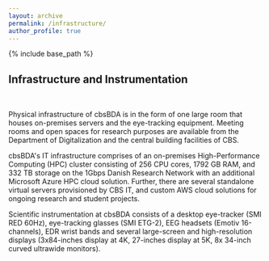 ```yaml
---
layout: archive
permalink: /infrastructure/
author_profile: true
---
```


{% include base_path %}

<!-- Section: about -->
<section id="infrastructure" class="home-section">
  <div class="heading-about">
    <div class="container w-100 p-0 m-0">
      <div class="row">
        <div class="col-lg-8 col-lg-offset-2 m-0">
          <div class="wow bounceInDown" data-wow-delay="0.4s">
            <div class="section-heading">
              <h2 class="text-left">Infrastructure and Instrumentation </h2>
            </div>
          </div>
        </div>
      </div>
    </div>
  </div>
  <div class="container p-0 m-0">
    <div class="row">
      <div class="col-lg-2 col-lg-offset-5"> <br>
      </div>
    </div>
    <div class="row">
      <div class="col-xs-12 col-sm-12 col-md-12">
        <p>Physical infrastructure of cbsBDA is in the form of one large room that houses on-premises servers and the eye-tracking equipment. Meeting rooms and open spaces for research purposes are available from the Department of Digitalization and the central building facilities of CBS. </p>
        <p>cbsBDA's IT infrastructure comprises of an on-premises High-Performance Computing (HPC) cluster consisting of  256 CPU cores, 1792 GB RAM, and 332  TB  storage on the 1Gbps Danish Research Network with an additional Microsoft Azure HPC cloud solution. Further, there are several standalone virtual servers provisioned by CBS IT, and custom AWS cloud solutions for ongoing research and student projects. </p>
        <p>Scientific instrumentation at cbsBDA consists of a desktop eye-tracker (SMI RED 60Hz), eye-tracking glasses (SMI ETG-2), EEG headsets (Emotiv 16-channels), EDR wrist bands and several large-screen and high-resolution displays (3x84-inches display at 4K, 27-inches display at 5K, 8x 34-inch curved ultrawide monitors).</p>
      </div>
    </div>
  </div>
</section>
<!-- /Section: about -->
